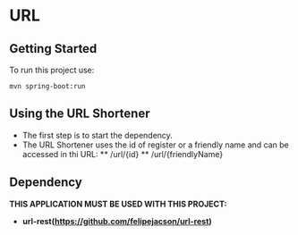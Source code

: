 # URL

## Getting Started

To run this project use: 

```
mvn spring-boot:run
```

## Using the URL Shortener

* The first step is to start the dependency.
* The URL Shortener uses the id of register or a friendly name and can be accessed in thi URL:
** /url/{id}
** /url/{friendlyName}

## Dependency

**THIS APPLICATION MUST BE USED WITH THIS PROJECT:**

* **url-rest(https://github.com/felipejacson/url-rest)**
